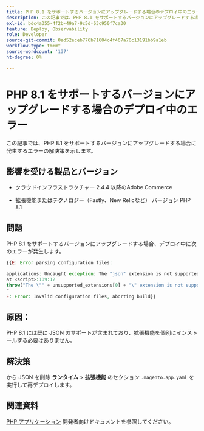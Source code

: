 ```yaml
---
title: PHP 8.1 をサポートするバージョンにアップグレードする場合のデプロイ中のエラー
description: この記事では、PHP 8.1 をサポートするバージョンにアップグレードする場合に発生するエラーの解決策を示します。
exl-id: bdc4a355-4f2b-49a7-9c5d-63c950f7ca30
feature: Deploy, Observability
role: Developer
source-git-commit: 0ad52eceb776b71604c4f467a70c13191bb9a1eb
workflow-type: tm+mt
source-wordcount: '137'
ht-degree: 0%

---
```


# PHP 8.1 をサポートするバージョンにアップグレードする場合のデプロイ中のエラー

この記事では、PHP 8.1 をサポートするバージョンにアップグレードする場合に発生するエラーの解決策を示します。

## 影響を受ける製品とバージョン

* クラウドインフラストラクチャー 2.4.4 以降のAdobe Commerce

* 拡張機能またはテクノロジー（Fastly、New Relicなど） バージョン PHP 8.1

## 問題

PHP 8.1 をサポートするバージョンにアップグレードする場合、デプロイ中に次のエラーが発生します。

```PHP
{{E: Error parsing configuration files:

applications: Uncaught exception: The "json" extension is not supported for php:8.1
at <script>:109:12
throw("The \"" + unsupported_extensions[0] + "\" extension is not supported for " + service.type);
^
E: Error: Invalid configuration files, aborting build}}
```

## 原因：

PHP 8.1 には既に JSON のサポートが含まれており、拡張機能を個別にインストールする必要はありません。

## 解決策

から JSON を削除 **ランタイム** > **拡張機能** のセクション `.magento.app.yaml` を実行して再デプロイします。

## 関連資料

[PHP アプリケーション](https://devdocs.magento.com/cloud/project/magento-app-php-application.html) 開発者向けドキュメントを参照してください。
